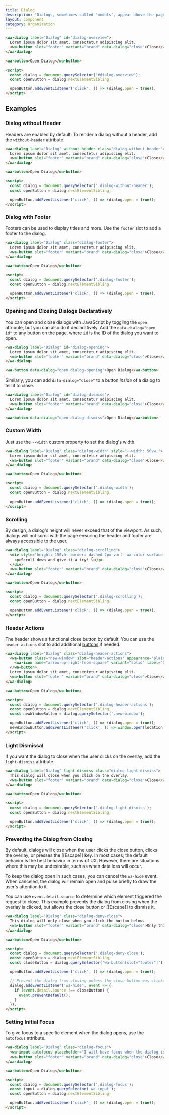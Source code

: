 ```yaml
---
title: Dialog
description: 'Dialogs, sometimes called "modals", appear above the page and require the user''s immediate attention.'
layout: component
category: Organization
---
```


<!-- cspell:dictionaries lorem-ipsum -->

```html {.example}
<wa-dialog label="Dialog" id="dialog-overview">
  Lorem ipsum dolor sit amet, consectetur adipiscing elit.
  <wa-button slot="footer" variant="brand" data-dialog="close">Close</wa-button>
</wa-dialog>

<wa-button>Open Dialog</wa-button>

<script>
  const dialog = document.querySelector('#dialog-overview');
  const openButton = dialog.nextElementSibling;

  openButton.addEventListener('click', () => (dialog.open = true));
</script>
```

## Examples

### Dialog without Header

Headers are enabled by default. To render a dialog without a header, add the `without-header` attribute.

```html {.example}
<wa-dialog label="Dialog" without-header class="dialog-without-header">
  Lorem ipsum dolor sit amet, consectetur adipiscing elit.
  <wa-button slot="footer" variant="brand" data-dialog="close">Close</wa-button>
</wa-dialog>

<wa-button>Open Dialog</wa-button>

<script>
  const dialog = document.querySelector('.dialog-without-header');
  const openButton = dialog.nextElementSibling;

  openButton.addEventListener('click', () => (dialog.open = true));
</script>
```

### Dialog with Footer

Footers can be used to display titles and more. Use the `footer` slot to add a footer to the dialog.

```html {.example}
<wa-dialog label="Dialog" class="dialog-footer">
  Lorem ipsum dolor sit amet, consectetur adipiscing elit.
  <wa-button slot="footer" variant="brand" data-dialog="close">Close</wa-button>
</wa-dialog>

<wa-button>Open Dialog</wa-button>

<script>
  const dialog = document.querySelector('.dialog-footer');
  const openButton = dialog.nextElementSibling;

  openButton.addEventListener('click', () => (dialog.open = true));
</script>
```

### Opening and Closing Dialogs Declaratively

You can open and close dialogs with JavaScript by toggling the `open` attribute, but you can also do it declaratively. Add the `data-dialog="open id"` to any button on the page, where `id` is the ID of the dialog you want to open.

```html {.example}
<wa-dialog label="Dialog" id="dialog-opening">
  Lorem ipsum dolor sit amet, consectetur adipiscing elit.
  <wa-button slot="footer" variant="brand" data-dialog="close">Close</wa-button>
</wa-dialog>

<wa-button data-dialog="open dialog-opening">Open Dialog</wa-button>
```

Similarly, you can add `data-dialog="close"` to a button _inside_ of a dialog to tell it to close.

```html {.example}
<wa-dialog label="Dialog" id="dialog-dismiss">
  Lorem ipsum dolor sit amet, consectetur adipiscing elit.
  <wa-button slot="footer" variant="brand" data-dialog="close">Close</wa-button>
</wa-dialog>

<wa-button data-dialog="open dialog-dismiss">Open Dialog</wa-button>
```

### Custom Width

Just use the `--width` custom property to set the dialog's width.

```html {.example}
<wa-dialog label="Dialog" class="dialog-width" style="--width: 50vw;">
  Lorem ipsum dolor sit amet, consectetur adipiscing elit.
  <wa-button slot="footer" variant="brand" data-dialog="close">Close</wa-button>
</wa-dialog>

<wa-button>Open Dialog</wa-button>

<script>
  const dialog = document.querySelector('.dialog-width');
  const openButton = dialog.nextElementSibling;

  openButton.addEventListener('click', () => (dialog.open = true));
</script>
```

### Scrolling

By design, a dialog's height will never exceed that of the viewport. As such, dialogs will not scroll with the page ensuring the header and footer are always accessible to the user.

```html {.example}
<wa-dialog label="Dialog" class="dialog-scrolling">
  <div style="height: 150vh; border: dashed 2px var(--wa-color-surface-border); padding: 0 1rem;">
    <p>Scroll down and give it a try! 👇</p>
  </div>
  <wa-button slot="footer" variant="brand" data-dialog="close">Close</wa-button>
</wa-dialog>

<wa-button>Open Dialog</wa-button>

<script>
  const dialog = document.querySelector('.dialog-scrolling');
  const openButton = dialog.nextElementSibling;

  openButton.addEventListener('click', () => (dialog.open = true));
</script>
```

### Header Actions

The header shows a functional close button by default. You can use the `header-actions` slot to add additional [buttons](/docs/components/button) if needed.

```html {.example}
<wa-dialog label="Dialog" class="dialog-header-actions">
  <wa-button class="new-window" slot="header-actions" appearance="plain">
    <wa-icon name="arrow-up-right-from-square" variant="solid" label="Open in new window"></wa-icon>
  </wa-button>
  Lorem ipsum dolor sit amet, consectetur adipiscing elit.
  <wa-button slot="footer" variant="brand" data-dialog="close">Close</wa-button>
</wa-dialog>

<wa-button>Open Dialog</wa-button>

<script>
  const dialog = document.querySelector('.dialog-header-actions');
  const openButton = dialog.nextElementSibling;
  const newWindowButton = dialog.querySelector('.new-window');

  openButton.addEventListener('click', () => (dialog.open = true));
  newWindowButton.addEventListener('click', () => window.open(location.href));
</script>
```

### Light Dismissal

If you want the dialog to close when the user clicks on the overlay, add the `light-dismiss` attribute.

```html {.example}
<wa-dialog label="Dialog" light-dismiss class="dialog-light-dismiss">
  This dialog will close when you click on the overlay.
  <wa-button slot="footer" variant="brand" data-dialog="close">Close</wa-button>
</wa-dialog>

<wa-button>Open Dialog</wa-button>

<script>
  const dialog = document.querySelector('.dialog-light-dismiss');
  const openButton = dialog.nextElementSibling;

  openButton.addEventListener('click', () => (dialog.open = true));
</script>
```

### Preventing the Dialog from Closing

By default, dialogs will close when the user clicks the close button, clicks the overlay, or presses the [[Escape]] key. In most cases, the default behavior is the best behavior in terms of UX. However, there are situations where this may be undesirable, such as when data loss will occur.

To keep the dialog open in such cases, you can cancel the `wa-hide` event. When canceled, the dialog will remain open and pulse briefly to draw the user's attention to it.

You can use `event.detail.source` to determine which element triggered the request to close. This example prevents the dialog from closing when the overlay is clicked, but allows the close button or [[Escape]] to dismiss it.

```html {.example}
<wa-dialog label="Dialog" class="dialog-deny-close">
  This dialog will only close when you click the button below.
  <wa-button slot="footer" variant="brand" data-dialog="close">Only this button will close it</wa-button>
</wa-dialog>

<wa-button>Open Dialog</wa-button>

<script>
  const dialog = document.querySelector('.dialog-deny-close');
  const openButton = dialog.nextElementSibling;
  const closeButton = dialog.querySelector('wa-button[slot="footer"]');

  openButton.addEventListener('click', () => (dialog.open = true));

  // Prevent the dialog from closing unless the close button was clicked
  dialog.addEventListener('wa-hide', event => {
    if (event.detail.source !== closeButton) {
      event.preventDefault();
    }
  });
</script>
```

### Setting Initial Focus

To give focus to a specific element when the dialog opens, use the `autofocus` attribute.

```html {.example}
<wa-dialog label="Dialog" class="dialog-focus">
  <wa-input autofocus placeholder="I will have focus when the dialog is opened"></wa-input>
  <wa-button slot="footer" variant="brand" data-dialog="close">Close</wa-button>
</wa-dialog>

<wa-button>Open Dialog</wa-button>

<script>
  const dialog = document.querySelector('.dialog-focus');
  const input = dialog.querySelector('wa-input');
  const openButton = dialog.nextElementSibling;

  openButton.addEventListener('click', () => (dialog.open = true));
</script>
```
